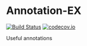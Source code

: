 # Annotation-EX
[![Build Status](https://travis-ci.org/XDean/Annotation-EX.svg?branch=master)](https://travis-ci.org/XDean/Annotation-EX)
[![codecov.io](http://codecov.io/github/XDean/Annotation-EX/coverage.svg?branch=master)](https://codecov.io/gh/XDean/Annotation-EX/branch/master)

Useful annotations